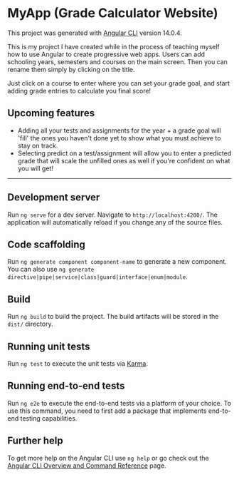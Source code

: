 # MyApp (Grade Calculator Website)
This project was generated with [Angular CLI](https://github.com/angular/angular-cli) version 14.0.4.

This is my project I have created while in the process of teaching myself how to use Angular to create progressive web apps.
Users can add schooling years, semesters and courses on the main screen. Then you can rename them simply by clicking on the title.

Just click on a course to enter where you can set your grade goal, and start adding grade entries to calculate you final score!

## Upcoming features
- Adding all your tests and assignments for the year + a grade goal will 'fill' the ones you haven't done yet to show what you must achieve to stay on track.
- Selecting predict on a test/assignment will allow you to enter a predicted grade that will scale the unfilled ones as well if you're confident on what you will get!


---------

## Development server

Run `ng serve` for a dev server. Navigate to `http://localhost:4200/`. The application will automatically reload if you change any of the source files.

## Code scaffolding

Run `ng generate component component-name` to generate a new component. You can also use `ng generate directive|pipe|service|class|guard|interface|enum|module`.

## Build

Run `ng build` to build the project. The build artifacts will be stored in the `dist/` directory.

## Running unit tests

Run `ng test` to execute the unit tests via [Karma](https://karma-runner.github.io).

## Running end-to-end tests

Run `ng e2e` to execute the end-to-end tests via a platform of your choice. To use this command, you need to first add a package that implements end-to-end testing capabilities.

## Further help

To get more help on the Angular CLI use `ng help` or go check out the [Angular CLI Overview and Command Reference](https://angular.io/cli) page.
